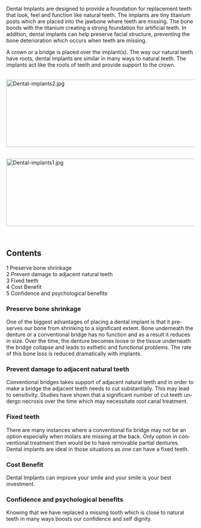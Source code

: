 <div class="body"><div class="row">
<div class="col-md-8">
				<div id="mw-content-text" lang="en" dir="ltr" class="mw-content-ltr"><p>Dental Implants are designed to provide a foundation for replacement teeth that look, feel and function like natural teeth. The implants are tiny titanium posts which are placed into the jawbone where teeth are missing. The bone bonds with the titanium creating a strong foundation for artificial teeth. In addition, dental implants can help preserve facial structure, preventing the bone deterioration which occurs when teeth are missing.
</p><p>A crown or a bridge is placed over the implant(s). The way our natural teeth have roots, dental implants are similar in many ways to natural teeth. The implants act like the roots of teeth and provide support to the crown.
</p><p><br />
<a href="/File:Dental-implants2.jpg" class="image"><img alt="Dental-implants2.jpg" src="/images/4/44/Dental-implants2.jpg" width="630" height="180" /></a>
</p><p><br />
<a href="/File:Dental-implants1.jpg" class="image"><img alt="Dental-implants1.jpg" src="/images/d/d1/Dental-implants1.jpg" width="630" height="180" /></a>
</p><p><br />
</p>
<div id="toc" class="toc"><div id="toctitle" class="toctitle"><h2>Contents</h2></div>
<ul>
<li class="toclevel-1 tocsection-1"><a href="#Preserve_bone_shrinkage"><span class="tocnumber">1</span> <span class="toctext">Preserve bone shrinkage</span></a></li>
<li class="toclevel-1 tocsection-2"><a href="#Prevent_damage_to_adjacent_natural_teeth"><span class="tocnumber">2</span> <span class="toctext">Prevent damage to adjacent natural teeth</span></a></li>
<li class="toclevel-1 tocsection-3"><a href="#Fixed_teeth"><span class="tocnumber">3</span> <span class="toctext">Fixed teeth</span></a></li>
<li class="toclevel-1 tocsection-4"><a href="#Cost_Benefit"><span class="tocnumber">4</span> <span class="toctext">Cost Benefit</span></a></li>
<li class="toclevel-1 tocsection-5"><a href="#Confidence_and_psychological_benefits"><span class="tocnumber">5</span> <span class="toctext">Confidence and psychological benefits</span></a></li>
</ul>
</div>

<h3><span class="mw-headline" id="Preserve_bone_shrinkage">Preserve bone shrinkage</span></h3>
<p>One of the biggest advantages of placing a dental implant is that it preserves our bone from shrinking to a significant extent. Bone underneath the denture or a conventional bridge has no function and as a result it reduces in size. Over the time, the denture becomes loose or the tissue underneath the bridge collapse and leads to esthetic and functional problems. The rate of this bone loss is reduced dramatically with implants.
</p>
<h3><span class="mw-headline" id="Prevent_damage_to_adjacent_natural_teeth">Prevent damage to adjacent natural teeth</span></h3>
<p>Conventional bridges takes support of adjacent natural teeth and in order to make a bridge the adjacent teeth needs to cut substantially. This may lead to sensitivity. Studies have shown that a significant number of cut teeth undergo necrosis over the time which may necessitate root canal treatment.
</p>
<h3><span class="mw-headline" id="Fixed_teeth">Fixed teeth</span></h3>
<p>There are many instances where a conventional fix bridge may not be an option especially when molars are missing at the back. Only option in conventional treatment then would be to have removable partial dentures.  Dental implants are ideal in those situations as one can have a fixed teeth.
</p>
<h3><span class="mw-headline" id="Cost_Benefit">Cost Benefit</span></h3>
<p>Dental Implants can improve your smile and your smile is your best investment.
</p>
<h3><span class="mw-headline" id="Confidence_and_psychological_benefits">Confidence and psychological benefits</span></h3>
<p>Knowing that we have replaced a missing tooth which is close to natural teeth in many ways boosts our confidence and self dignity.
</p>
<!-- Saved in parser cache with key valley:pcache:idhash:5-0!*!*!!en!5!* and timestamp 20211125101047 and revision id 6
 -->
</div>
